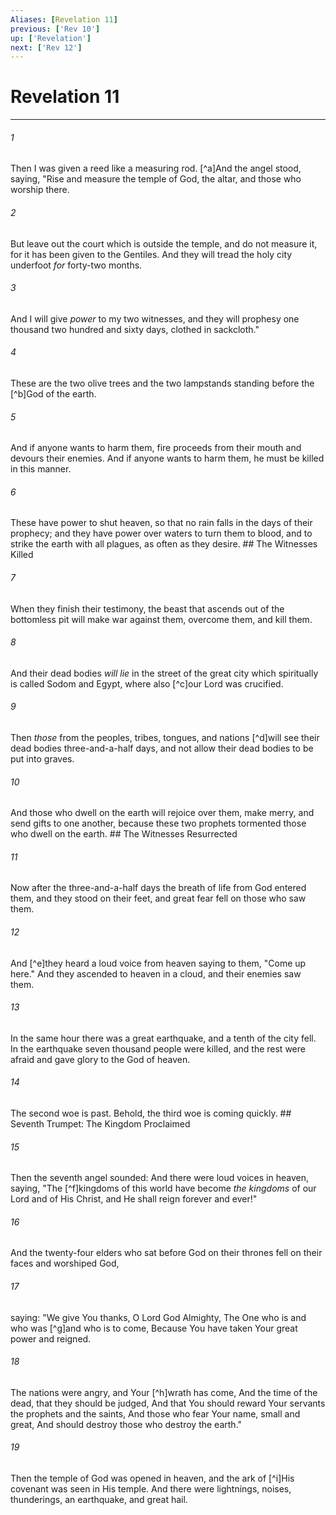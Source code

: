 ```yaml
---
Aliases: [Revelation 11]
previous: ['Rev 10']
up: ['Revelation']
next: ['Rev 12']
---
```

# Revelation 11

***


###### 1 
Then I was given a reed like a measuring rod. [^a]And the angel stood, saying, "Rise and measure the temple of God, the altar, and those who worship there. 

###### 2 
But leave out the court which is outside the temple, and do not measure it, for it has been given to the Gentiles. And they will tread the holy city underfoot _for_ forty-two months. 

###### 3 
And I will give _power_ to my two witnesses, and they will prophesy one thousand two hundred and sixty days, clothed in sackcloth." 

###### 4 
These are the two olive trees and the two lampstands standing before the [^b]God of the earth. 

###### 5 
And if anyone wants to harm them, fire proceeds from their mouth and devours their enemies. And if anyone wants to harm them, he must be killed in this manner. 

###### 6 
These have power to shut heaven, so that no rain falls in the days of their prophecy; and they have power over waters to turn them to blood, and to strike the earth with all plagues, as often as they desire. ## The Witnesses Killed 

###### 7 
When they finish their testimony, the beast that ascends out of the bottomless pit will make war against them, overcome them, and kill them. 

###### 8 
And their dead bodies _will lie_ in the street of the great city which spiritually is called Sodom and Egypt, where also [^c]our Lord was crucified. 

###### 9 
Then _those_ from the peoples, tribes, tongues, and nations [^d]will see their dead bodies three-and-a-half days, and not allow their dead bodies to be put into graves. 

###### 10 
And those who dwell on the earth will rejoice over them, make merry, and send gifts to one another, because these two prophets tormented those who dwell on the earth. ## The Witnesses Resurrected 

###### 11 
Now after the three-and-a-half days the breath of life from God entered them, and they stood on their feet, and great fear fell on those who saw them. 

###### 12 
And [^e]they heard a loud voice from heaven saying to them, "Come up here." And they ascended to heaven in a cloud, and their enemies saw them. 

###### 13 
In the same hour there was a great earthquake, and a tenth of the city fell. In the earthquake seven thousand people were killed, and the rest were afraid and gave glory to the God of heaven. 

###### 14 
The second woe is past. Behold, the third woe is coming quickly. ## Seventh Trumpet: The Kingdom Proclaimed 

###### 15 
Then the seventh angel sounded: And there were loud voices in heaven, saying, "The [^f]kingdoms of this world have become _the kingdoms_ of our Lord and of His Christ, and He shall reign forever and ever!" 

###### 16 
And the twenty-four elders who sat before God on their thrones fell on their faces and worshiped God, 

###### 17 
saying: "We give You thanks, O Lord God Almighty, The One who is and who was [^g]and who is to come, Because You have taken Your great power and reigned. 

###### 18 
The nations were angry, and Your [^h]wrath has come, And the time of the dead, that they should be judged, And that You should reward Your servants the prophets and the saints, And those who fear Your name, small and great, And should destroy those who destroy the earth." 

###### 19 
Then the temple of God was opened in heaven, and the ark of [^i]His covenant was seen in His temple. And there were lightnings, noises, thunderings, an earthquake, and great hail.
